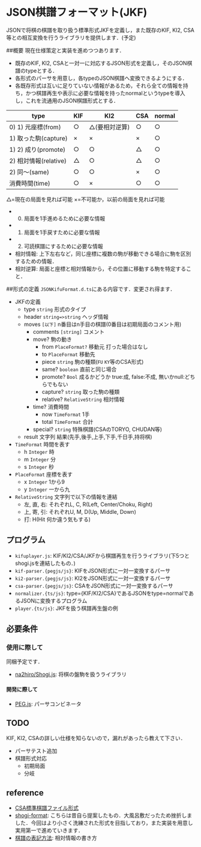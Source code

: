 # JSON棋譜フォーマット(JKF)
JSONで将棋の棋譜を取り扱う標準形式JKFを定義し，また既存のKIF, KI2, CSA等との相互変換を行うライブラリを提供します．(予定)

##概要
現在仕様策定と実装を進めつつあります．

* 既存のKIF, KI2, CSAと一対一に対応するJSON形式を定義し，そのJSON棋譜のtypeとする．
* 各形式のパーサを用意し，各typeのJSON棋譜へ変換できるようにする．
* 各既存形式は互いに足りていない情報があるため，それら全ての情報を持ち，かつ棋譜再生や表示に必要な情報を持ったnormalというtypeを導入し，これを流通用のJSON棋譜形式とする．

| type | KIF | KI2 | CSA | normal |
| --- | --- | --- | --- | --- |
| 0) 1) 元座標(from) | ○ | △(要相対逆算) | ○ | ○ |
| 1) 取った駒(capture) | × | × | × | ○ |
| 1) 2) 成り(promote) | ○ | ○ | △ | ○ |
| 2) 相対情報(relative) | △ | ○ | △ | ○ |
| 2) 同〜(same) | ○ | ○ | × | ○ |
| 消費時間(time) | ○ | × | ○ | ○ |

△=現在の局面を見れば可能 ×=不可能か，以前の局面を見れば可能

* 0) 局面を1手進めるために必要な情報
* 1) 局面を1手戻すために必要な情報
* 2) 可読棋譜にするために必要な情報
* 相対情報: 上下左右など，同じ座標に複数の駒が移動できる場合に駒を区別するための情報．
* 相対逆算: 局面と座標と相対情報から，その位置に移動する駒を特定すること．

##形式の定義
`JSONKifuFormat.d.ts`にある内容です．変更され得ます．

* JKFの定義
	* type `string` 形式のタイプ
	* header `string=>string` ヘッダ情報
	* moves `[以下]` n番目はn手目の棋譜(0番目は初期局面のコメント用)
		* comments `[string]` コメント
		* move? 駒の動き
			* from `PlaceFormat?` 移動元 打った場合はなし
			* to `PlaceFormat` 移動先
			* piece `string` 駒の種類(`FU` `KY`等のCSA形式)
			* same? `boolean` 直前と同じ場合
			* promote? `Bool` 成るかどうか true:成, false:不成, 無いかnull:どちらでもない
			* capture? `string` 取った駒の種類
			* relative? `RelativeString` 相対情報
		* time? 消費時間
			* now `TimeFormat` 1手
			* total `TimeFormat` 合計
		* special? `string` 特殊棋譜(CSAのTORYO, CHUDAN等)
	* result 文字列 結果(先手,後手,上手,下手,千日手,持将棋)
* `TimeFormat` 時間を表す
	* h `Integer` 時
	* m `Integer` 分
	* s `Integer` 秒
* `PlaceFormat` 座標を表す
	* x `Integer` 1から9
	* y `Integer` 一から九
* `RelativeString` 文字列で以下の情報を連結
	* 左, 直, 右: それぞれL, C, R(Left, Center/Choku, Right)
	* 上, 寄, 引: それぞれU, M, D(Up, Middle, Down)
	* 打: H(Hit 何か違う気もする)

## プログラム

* `kifuplayer.js`: KIF/KI2/CSA/JKFから棋譜再生を行うライブラリ(下5つとshogi.jsを連結したもの．)
* `kif-parser.{pegjs/js}`: KIFをJSON形式に一対一変換するパーサ
* `ki2-parser.{pegjs/js}`: KI2をJSON形式に一対一変換するパーサ
* `csa-parser.{pegjs/js}`: CSAをJSON形式に一対一変換するパーサ
* `normalizer.{ts/js}`: type={KIF/KI2/CSA}であるJSONをtype=normalであるJSONに変換するプログラム
* `player.{ts/js}`: JKFを扱う棋譜再生盤の例

## 必要条件
### 使用に際して
同梱予定です．

* [na2hiro/Shogi.js](https://github.com/na2hiro/Shogi.js): 将棋の盤駒を扱うライブラリ

#### 開発に際して
* [PEG.js](http://pegjs.majda.cz/): パーサコンビネータ


## TODO
KIF, KI2, CSAの詳しい仕様を知らないので，漏れがあったら教えて下さい．

* パーサテスト追加
* 棋譜形式対応
	* 初期局面
	* 分岐

## reference

* [CSA標準棋譜ファイル形式](http://www.computer-shogi.org/protocol/record_v22.html)
* [shogi-format](https://code.google.com/p/shogi-format/): こちらは昔自ら提案したもの．大風呂敷だったため挫折しました．今回はより小さく洗練された形式を目指しており，また実装を用意し実用第一で進めていきます．
* [棋譜の表記方法](http://www.shogi.or.jp/faq/kihuhyouki.html): 相対情報の書き方
